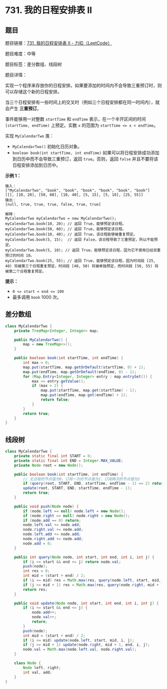 # 731. 我的日程安排表 II

## 题目

题目链接：[731. 我的日程安排表 II - 力扣（LeetCode）](https://leetcode.cn/problems/my-calendar-ii/description/)

题目难度：中等

题目标签：差分数组、线段树

题目详情：

实现一个程序来存放你的日程安排。如果要添加的时间内不会导致三重预订时，则可以存储这个新的日程安排。

当三个日程安排有一些时间上的交叉时（例如三个日程安排都在同一时间内），就会产生 **三重预订**。

事件能够用一对整数 `startTime` 和 `endTime` 表示，在一个半开区间的时间 `[startTime, endTime)` 上预定。实数 `x` 的范围为 `startTime <= x < endTime`。

实现 `MyCalendarTwo` 类：

- `MyCalendarTwo()` 初始化日历对象。
- `boolean book(int startTime, int endTime)` 如果可以将日程安排成功添加到日历中而不会导致三重预订，返回 `true`。否则，返回 `false` 并且不要将该日程安排添加到日历中。

**示例 1：**

```
输入：
["MyCalendarTwo", "book", "book", "book", "book", "book", "book"]
[[], [10, 20], [50, 60], [10, 40], [5, 15], [5, 10], [25, 55]]
输出：
[null, true, true, true, false, true, true]

解释：
MyCalendarTwo myCalendarTwo = new MyCalendarTwo();
myCalendarTwo.book(10, 20); // 返回 True，能够预定该日程。
myCalendarTwo.book(50, 60); // 返回 True，能够预定该日程。
myCalendarTwo.book(10, 40); // 返回 True，该日程能够被重复预定。
myCalendarTwo.book(5, 15);  // 返回 False，该日程导致了三重预定，所以不能预定。
myCalendarTwo.book(5, 10); // 返回 True，能够预定该日程，因为它不使用已经双重预订的时间 10。
myCalendarTwo.book(25, 55); // 返回 True，能够预定该日程，因为时间段 [25, 40) 将被第三个日程重复预定，时间段 [40, 50) 将被单独预定，而时间段 [50, 55) 将被第二个日程重复预定。
```

**提示：**

- `0 <= start < end <= 109`
- 最多调用 `book` 1000 次。



## 差分数组

``` java
class MyCalendarTwo {
    private TreeMap<Integer, Integer> map;

    public MyCalendarTwo() {
        map = new TreeMap<>();
    }

    public boolean book(int startTime, int endTime) {
        int max = 0;
        map.put(startTime, map.getOrDefault(startTime, 0) + 1);
        map.put(endTime, map.getOrDefault(endTime, 0) - 1);
        for (Map.Entry<Integer, Integer> entry : map.entrySet()) {
            max += entry.getValue();
            if (max > 2) {
                map.put(startTime, map.get(startTime) - 1);
                map.put(endTime, map.get(endTime) + 1);
                return false;
            }
        }
        return true;
    }
}
```



## 线段树

``` java
class MyCalendarTwo {
    private static final int START = 0;
    private static final int END = Integer.MAX_VALUE;
    private Node root = new Node();

    public boolean book(int startTime, int endTime) {
        // 无日程的节点值为0，订阅一次的节点值为1，订阅两次的节点值为2
        if (query(root, START, END, startTime, endTime - 1) == 2) return false;
        update(root, START, END, startTime, endTime - 1);
        return true;
    }

    public void push(Node node) {
        if (node.left == null) node.left = new Node();
        if (node.right == null) node.right = new Node();
        if (node.add == 0) return;
        node.left.val += node.add;
        node.right.val += node.add;
        node.left.add += node.add;
        node.right.add += node.add;
        node.add = 0;
    }

    public int query(Node node, int start, int end, int i, int j) {
        if (i <= start && end <= j) return node.val;
        push(node);
        int res = 0;
        int mid = (start + end) / 2;
        if (i <= mid) res = Math.max(res, query(node.left, start, mid, i, j));
        if (j >= mid + 1) res = Math.max(res, query(node.right, mid + 1, end, i, j));
        return res;
    }

    public void update(Node node, int start, int end, int i, int j) {
        if (i <= start && end <= j) {
            node.add++;
            node.val++;
            return;
        }
        push(node);
        int mid = (start + end) / 2;
        if (i <= mid) update(node.left, start, mid, i, j);
        if (j >= mid + 1) update(node.right, mid + 1, end, i, j);
        node.val = Math.max(node.left.val, node.right.val);
    }

    class Node {
        Node left, right;
        int val, add;
    }
}
```

